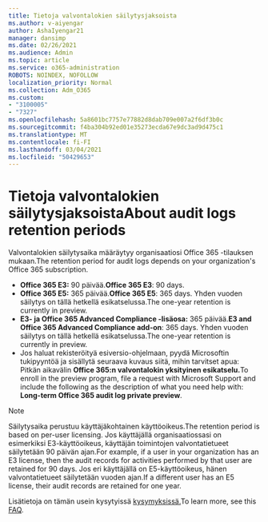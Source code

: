 ```yaml
---
title: Tietoja valvontalokien säilytysjaksoista
ms.author: v-aiyengar
author: AshaIyengar21
manager: dansimp
ms.date: 02/26/2021
ms.audience: Admin
ms.topic: article
ms.service: o365-administration
ROBOTS: NOINDEX, NOFOLLOW
localization_priority: Normal
ms.collection: Adm_O365
ms.custom:
- "3100005"
- "7327"
ms.openlocfilehash: 5a8601bc7757e77882d8dab709e007a2f6df3b0c
ms.sourcegitcommit: f4ba304b92ed01e35273ecda67e9dc3ad9d475c1
ms.translationtype: MT
ms.contentlocale: fi-FI
ms.lasthandoff: 03/04/2021
ms.locfileid: "50429653"
---
```

# <a name="about-audit-logs-retention-periods"></a><span data-ttu-id="a2dd8-102">Tietoja valvontalokien säilytysjaksoista</span><span class="sxs-lookup"><span data-stu-id="a2dd8-102">About audit logs retention periods</span></span>

<span data-ttu-id="a2dd8-103">Valvontalokien säilytysaika määräytyy organisaatiosi Office 365 -tilauksen mukaan.</span><span class="sxs-lookup"><span data-stu-id="a2dd8-103">The retention period for audit logs depends on your organization's Office 365 subscription.</span></span>

- <span data-ttu-id="a2dd8-104">**Office 365 E3:** 90 päivää.</span><span class="sxs-lookup"><span data-stu-id="a2dd8-104">**Office 365 E3**: 90 days.</span></span>
- <span data-ttu-id="a2dd8-105">**Office 365 E5:** 365 päivää.</span><span class="sxs-lookup"><span data-stu-id="a2dd8-105">**Office 365 E5**: 365 days.</span></span> <span data-ttu-id="a2dd8-106">Yhden vuoden säilytys on tällä hetkellä esikatselussa.</span><span class="sxs-lookup"><span data-stu-id="a2dd8-106">The one-year retention is currently in preview.</span></span>
- <span data-ttu-id="a2dd8-107">**E3- ja Office 365 Advanced Compliance -lisäosa:** 365 päivää.</span><span class="sxs-lookup"><span data-stu-id="a2dd8-107">**E3 and Office 365 Advanced Compliance add-on**: 365 days.</span></span> <span data-ttu-id="a2dd8-108">Yhden vuoden säilytys on tällä hetkellä esikatselussa.</span><span class="sxs-lookup"><span data-stu-id="a2dd8-108">The one-year retention is currently in preview.</span></span>
- <span data-ttu-id="a2dd8-109">Jos haluat rekisteröityä esiversio-ohjelmaan, pyydä Microsoftin tukipyyntöä ja sisällytä seuraava kuvaus siitä, mihin tarvitset apua: Pitkän aikavälin **Office 365:n valvontalokin yksityinen esikatselu.**</span><span class="sxs-lookup"><span data-stu-id="a2dd8-109">To enroll in the preview program, file a request with Microsoft Support and include the following as the description of what you need help with: **Long-term Office 365 audit log private preview**.</span></span>
> [!NOTE]
> <span data-ttu-id="a2dd8-110">Säilytysaika perustuu käyttäjäkohtainen käyttöoikeus.</span><span class="sxs-lookup"><span data-stu-id="a2dd8-110">The retention period is based on per-user licensing.</span></span> <span data-ttu-id="a2dd8-111">Jos käyttäjällä organisaatiossasi on esimerkiksi E3-käyttöoikeus, käyttäjän toimintojen valvontatietueet säilytetään 90 päivän ajan.</span><span class="sxs-lookup"><span data-stu-id="a2dd8-111">For example, if a user in your organization has an E3 license, then the audit records for activities performed by that user are retained for 90 days.</span></span> <span data-ttu-id="a2dd8-112">Jos eri käyttäjällä on E5-käyttöoikeus, hänen valvontatietueet säilytetään vuoden ajan.</span><span class="sxs-lookup"><span data-stu-id="a2dd8-112">If a different user has an E5 license, their audit records are retained for one year.</span></span>

<span data-ttu-id="a2dd8-113">Lisätietoja on tämän usein kysytyissä [kysymyksissä.](https://go.microsoft.com/fwlink/?linkid=2115336)</span><span class="sxs-lookup"><span data-stu-id="a2dd8-113">To learn more, see this [FAQ](https://go.microsoft.com/fwlink/?linkid=2115336).</span></span>